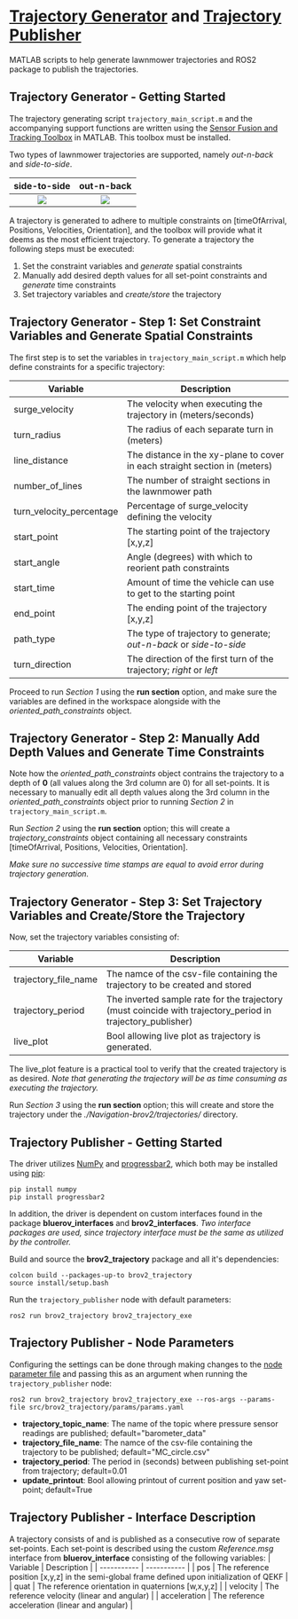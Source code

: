 # [Trajectory Generator](https://github.com/bjornrho/Navigation-brov2/tree/main/src/brov2_trajectory#trajectory-generator---getting-started) and [Trajectory Publisher](https://github.com/bjornrho/Navigation-brov2/tree/main/src/brov2_trajectory#trajectory-publisher---getting-started) 
MATLAB scripts to help generate lawnmower trajectories and ROS2 package to publish the trajectories.

## Trajectory Generator - Getting Started
The trajectory generating script `trajectory_main_script.m` and the accompanying support functions are written using the [Sensor Fusion and Tracking Toolbox](https://se.mathworks.com/help/fusion/index.html?s_tid=CRUX_lftnav) in MATLAB. This toolbox must be installed. 

Two types of lawnmower trajectories are supported, namely *out-n-back* and *side-to-side*.  

side-to-side            |  out-n-back
:-------------------------:|:-------------------------:
![](https://github.com/bjornrho/Navigation-brov2/blob/main/doc/side-to-side-example.jpg)  |  ![](https://github.com/bjornrho/Navigation-brov2/blob/main/doc/out-n-back-example.jpg)

A trajectory is generated to adhere to multiple constraints on [timeOfArrival, Positions, Velocities, Orientation], and the toolbox will provide what it deems as the most efficient trajectory. To generate a trajectory the following steps must be executed:
1. Set the constraint variables and *generate* spatial constraints
2. Manually add desired depth values for all set-point constraints and *generate* time constraints 
3. Set trajectory variables and *create/store* the trajectory

## Trajectory Generator - Step 1: Set Constraint Variables and Generate Spatial Constraints
The first step is to set the variables in `trajectory_main_script.m` which help define constraints for a specific trajectory:

| Variable      | Description |
| -----------   | ----------- |
| surge_velocity            | The velocity when executing the trajectory in (meters/seconds)                |
| turn_radius               | The radius of each separate turn in (meters)                                  |
| line_distance             | The distance in the xy-plane to cover in each straight section in (meters)    |  
| number_of_lines           | The number of straight sections in the lawnmower path                         |
| turn_velocity_percentage  | Percentage of surge_velocity defining the velocity                            |
| start_point               | The starting point of the trajectory [x,y,z]                                  |
| start_angle               | Angle (degrees) with which to reorient path constraints                       |
| start_time                | Amount of time the vehicle can use to get to the starting point               |
| end_point                 | The ending point of the trajectory [x,y,z]                                    |
| path_type                 | The type of trajectory to generate; *out-n-back* or *side-to-side*            |
| turn_direction            | The direction of the first turn of the trajectory; *right* or *left*          |

Proceed to run *Section 1* using the **run section** option, and make sure the variables are defined in the workspace alongside with the *oriented_path_constraints* object.

## Trajectory Generator - Step 2: Manually Add Depth Values and Generate Time Constraints
Note how the *oriented_path_constraints* object contrains the trajectory to a depth of **0** (all values along the 3rd column are 0) for all set-points. It is necessary to manually edit all depth values along the 3rd column in the *oriented_path_constraints* object prior to running *Section 2* in `trajectory_main_script.m`.

Run *Section 2* using the **run section** option; this will create a *trajectory_constraints* object containing all necessary constraints [timeOfArrival, Positions, Velocities, Orientation].

*Make sure no successive time stamps are equal to avoid error during trajectory generation.*

## Trajectory Generator - Step 3: Set Trajectory Variables and Create/Store the Trajectory
Now, set the trajectory variables consisting of:

| Variable      | Description |
| -----------   | ----------- |
| trajectory_file_name          | The namce of the csv-file containing the trajectory to be created and stored  |
| trajectory_period             | The inverted sample rate for the trajectory (must coincide with trajectory_period in trajectory_publisher)   |
| live_plot                     | Bool allowing live plot as trajectory is generated.                           |  

The live_plot feature is a practical tool to verify that the created trajectory is as desired. *Note that generating the trajectory will be as time consuming as executing the trajectory.*

Run *Section 3* using the **run section** option; this will create and store the trajectory under the *./Navigation-brov2/trajectories/* directory.

## Trajectory Publisher - Getting Started
The driver utilizes [NumPy](https://numpy.org/) and [progressbar2](https://progressbar-2.readthedocs.io/en/latest/), which both may be installed using [pip](https://pypi.org/project/pip/):
```
pip install numpy
pip install progressbar2
```

In addition, the driver is dependent on custom interfaces found in the package **bluerov_interfaces** and **brov2_interfaces**. *Two interface packages are used, since trajectory interface must be the same as utilized by the controller.*

Build and source the **brov2_trajectory** package and all it's dependencies:
```
colcon build --packages-up-to brov2_trajectory
source install/setup.bash
```
Run the `trajectory_publisher` node with default parameters:
```
ros2 run brov2_trajectory brov2_trajectory_exe
```

## Trajectory Publisher - Node Parameters
Configuring the settings can be done through making changes to the [node parameter file](params/params.yaml) and passing this as an argument when running the `trajectory_publisher` node:
```
ros2 run brov2_trajectory brov2_trajectory_exe --ros-args --params-file src/brov2_trajectory/params/params.yaml
```
* **trajectory_topic_name**: The name of the topic where pressure sensor readings are published; default="barometer_data"
* **trajectory_file_name**: The namce of the csv-file containing the trajectory to be published; default="MC_circle.csv"
* **trajectory_period**: The period in (seconds) between publishing set-point from trajectory; default=0.01
* **update_printout**: Bool allowing printout of current position and yaw set-point; default=True


## Trajectory Publisher - Interface Description
A trajectory consists of and is published as a consecutive row of separate set-points. Each set-point is described using the custom *Reference.msg* interface from **bluerov_interface** consisting of the following variables:
| Variable      | Description |
| -----------   | ----------- |
| pos           | The reference position [x,y,z] in the semi-global frame defined upon initialization of QEKF   |
| quat          | The reference orientation in quaternions [w,x,y,z]                                            |
| velocity      | The reference velocity (linear and angular)                                                   |
| acceleration  | The reference acceleration (linear and angular)                                               |  

